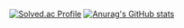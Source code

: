 [![Solved.ac Profile](http://mazassumnida.wtf/api/v2/generate_badge?boj=gyh040409)](https://solved.ac/gyh040409/)
[![Anurag's GitHub stats](https://github-readme-stats.vercel.app/api?username=Kwonyeonho)](https://github.com/Kwonyeonho/github-readme-stats)
